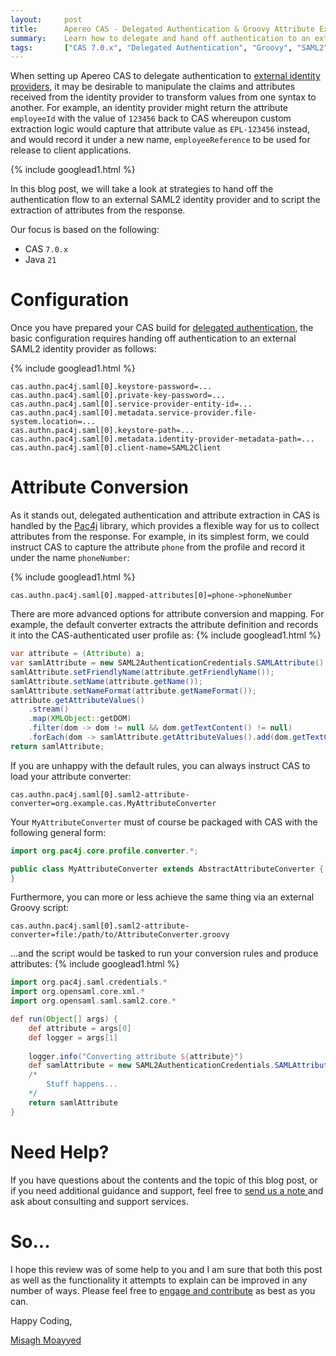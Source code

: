 ```yaml
---
layout:     post
title:      Apereo CAS - Delegated Authentication & Groovy Attribute Extraction
summary:    Learn how to delegate and hand off authentication to an external SAML2 identity provider, and script the extraction of attributes from the identity provider response using Groovy.
tags:       ["CAS 7.0.x", "Delegated Authentication", "Groovy", "SAML2"]
---
```


When setting up Apereo CAS to delegate authentication to [external identity providers][delegation], it may be desirable to manipulate the claims and attributes received from the identity provider to transform values from one syntax to another. For example, an identity provider might return the attribute `employeeId` with the value of `123456` back to CAS whereupon custom extraction logic would capture that attribute value as `EPL-123456` instead, and would record it under a new name, `employeeReference` to be used for release to client applications.

{% include googlead1.html  %}

In this blog post, we will take a look at strategies to hand off the authentication flow to an external SAML2 identity provider and to script the extraction of attributes from the response. 

Our focus is based on the following:

- CAS `7.0.x`
- Java `21`

# Configuration

Once you have prepared your CAS build for [delegated authentication][delegation], the basic configuration requires handing off authentication to an external SAML2 identity provider as follows:

{% include googlead1.html  %}
```
cas.authn.pac4j.saml[0].keystore-password=...
cas.authn.pac4j.saml[0].private-key-password=...
cas.authn.pac4j.saml[0].service-provider-entity-id=...
cas.authn.pac4j.saml[0].metadata.service-provider.file-system.location=...
cas.authn.pac4j.saml[0].keystore-path=...
cas.authn.pac4j.saml[0].metadata.identity-provider-metadata-path=...
cas.authn.pac4j.saml[0].client-name=SAML2Client
```

# Attribute Conversion

As it stands out, delegated authentication and attribute extraction in CAS is handled by the [Pac4j][pac4j] library, which provides a flexible way for us to collect attributes from the response. For example, in its simplest form, we could instruct CAS to capture the attribute `phone` from the profile and record it under the name `phoneNumber`:

{% include googlead1.html  %}
```
cas.authn.pac4j.saml[0].mapped-attributes[0]=phone->phoneNumber
```

There are more advanced options for attribute conversion and mapping. For example, the default converter extracts the attribute definition and records it into the CAS-authenticated user profile as:
{% include googlead1.html  %}
```java
var attribute = (Attribute) a;
var samlAttribute = new SAML2AuthenticationCredentials.SAMLAttribute();
samlAttribute.setFriendlyName(attribute.getFriendlyName());
samlAttribute.setName(attribute.getName());
samlAttribute.setNameFormat(attribute.getNameFormat());
attribute.getAttributeValues()
    .stream()
    .map(XMLObject::getDOM)
    .filter(dom -> dom != null && dom.getTextContent() != null)
    .forEach(dom -> samlAttribute.getAttributeValues().add(dom.getTextContent().trim()));
return samlAttribute;
```

If you are unhappy with the default rules, you can always instruct CAS to load your  attribute converter:

```
cas.authn.pac4j.saml[0].saml2-attribute-converter=org.example.cas.MyAttributeConverter
```

Your `MyAttributeConverter` must of course be packaged with CAS with the following general form:

```java
import org.pac4j.core.profile.converter.*;

public class MyAttributeConverter extends AbstractAttributeConverter {
}
```

Furthermore, you can more or less achieve the same thing via an external Groovy script:

```
cas.authn.pac4j.saml[0].saml2-attribute-converter=file:/path/to/AttributeConverter.groovy
```

...and the script would be tasked to run your conversion rules and produce attributes:
{% include googlead1.html  %}
```groovy
import org.pac4j.saml.credentials.*
import org.opensaml.core.xml.*
import org.opensaml.saml.saml2.core.*

def run(Object[] args) {
    def attribute = args[0]
    def logger = args[1]
    
    logger.info("Converting attribute ${attribute}")
    def samlAttribute = new SAML2AuthenticationCredentials.SAMLAttribute()
    /*
        Stuff happens...
    */
    return samlAttribute
}
```

# Need Help?

If you have questions about the contents and the topic of this blog post, or if you need additional guidance and support, feel free to [send us a note ](/#contact-section-header) and ask about consulting and support services.

# So...

I hope this review was of some help to you and I am sure that both this post as well as the functionality it attempts to explain can be improved in any number of ways. Please feel free to [engage and contribute][contribguide] as best as you can.

Happy Coding,

[Misagh Moayyed](https://fawnoos.com)

[pac4j]: https://github.com/pac4j/pac4j
[delegation]: https://apereo.github.io/cas/7.0.x/integration/Delegate-Authentication.html
[contribguide]: https://apereo.github.io/cas/developer/Contributor-Guidelines.html